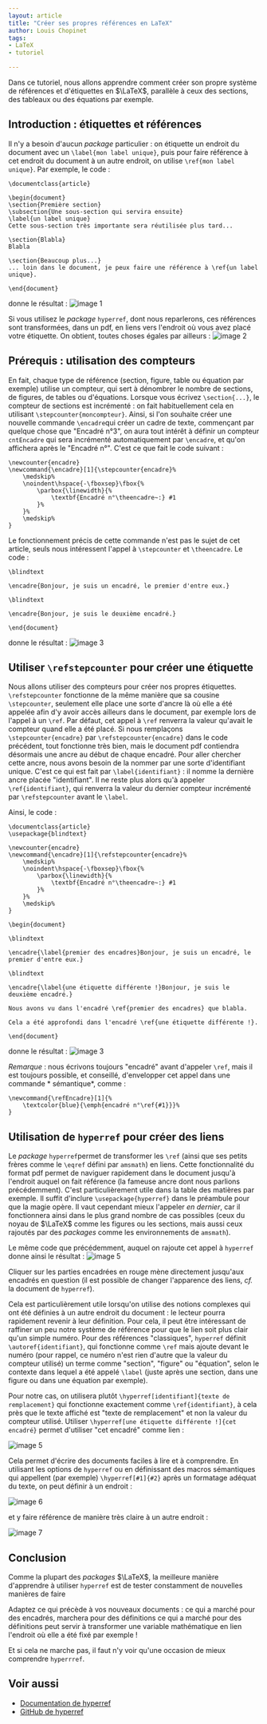 ```yaml
---
layout: article
title: "Créer ses propres références en LaTeX"
author: Louis Chopinet
tags:
- LaTeX
- tutoriel

---
```


Dans ce tutoriel, nous allons apprendre comment créer son propre système de
références et d'étiquettes en $\LaTeX$, parallèle à ceux des sections, des
tableaux ou des équations par exemple. <!--more-->

## Introduction : étiquettes et références

Il n'y a besoin d'aucun *package* particulier : on étiquette un endroit du
document avec un `\label{mon label unique}`, puis pour faire référence à cet
endroit du document à un autre endroit, on utilise `\ref{mon label unique}`. Par
exemple, le code :

```{#latex}
\documentclass{article}

\begin{document}
\section{Première section}
\subsection{Une sous-section qui servira ensuite}
\label{un label unique}
Cette sous-section très importante sera réutilisée plus tard...

\section{Blabla}
Blabla

\section{Beaucoup plus...}
... loin dans le document, je peux faire une référence à \ref{un label unique}.

\end{document}
```

donne le résultat :
![image 1](/assets/images/2022-02-06-Créer-ses-propres-références-en-latex/image1.jpg)

Si vous utilisez le *package* `hyperref`, dont nous reparlerons, ces références
sont transformées, dans un pdf, en liens vers l'endroit où vous avez placé votre
étiquette. On obtient, toutes choses égales par ailleurs :
![image 2](/assets/images/2022-02-06-Créer-ses-propres-références-en-latex/image2.jpg)

## Prérequis : utilisation des compteurs

En fait, chaque type de référence (section, figure, table ou équation par
exemple) utilise un compteur, qui sert à dénombrer le nombre de sections, de
figures, de tables ou d'équations. Lorsque vous écrivez `\section{...}`, le
compteur de sections est incrémenté : on fait habituellement cela en
utilisant `\stepcounter{moncompteur}`. Ainsi, si l'on souhaite créer une
nouvelle commande `\encadre`qui créer un cadre de texte, commençant par quelque
chose que "Encadré n°3", on aura tout intérêt à définir un compteur `cntEncadre`
qui sera incrémenté automatiquement par `\encadre`, et qu'on affichera après
le "Encadré n°". C'est ce que fait le code suivant :

```{#latex}
\newcounter{encadre}
\newcommand{\encadre}[1]{\stepcounter{encadre}%
	\medskip%
	\noindent\hspace{-\fboxsep}\fbox{%
		\parbox{\linewidth}{%
			\textbf{Encadré n°\theencadre~:} #1
		}%
	}%
	\medskip%
}
```

Le fonctionnement précis de cette commande n'est pas le sujet de cet article,
seuls nous intéressent l'appel à `\stepcounter` et `\theencadre`. Le code :

```{#latex}
\blindtext

\encadre{Bonjour, je suis un encadré, le premier d'entre eux.}

\blindtext

\encadre{Bonjour, je suis le deuxième encadré.}

\end{document}
```

donne le résultat :
![image 3](/assets/images/2022-02-06-Créer-ses-propres-références-en-latex/image3.jpg)

## Utiliser `\refstepcounter` pour créer une étiquette

Nous allons utiliser des compteurs pour créer nos propres
étiquettes. `\refstepcounter` fonctionne de la même manière que sa
cousine `\stepcounter`, seulement elle place une sorte d'ancre là où elle a été
appelée afin d'y avoir accès ailleurs dans le document, par exemple lors de
l'appel à un `\ref`. Par défaut, cet appel à `\ref` renverra la valeur qu'avait
le compteur quand elle a été placé. Si nous remplaçons `\stepcounter{encadre}`
par `\refstepcounter{encadre}` dans le code précédent, tout fonctionne très
bien, mais le document pdf contiendra désormais une ancre au début de chaque
encadré. Pour aller chercher cette ancre, nous avons besoin de la nommer par une
sorte d'identifiant unique. C'est ce qui est fait par `\label{identifiant}` : il
nomme la dernière ancre placée "identifiant". Il ne reste plus alors qu'à
appeler `\ref{identifiant}`, qui renverra la valeur du dernier compteur
incrémenté par `\refstepcounter` avant le `\label`.

Ainsi, le code :

```{#latex}
\documentclass{article}
\usepackage{blindtext}

\newcounter{encadre}
\newcommand{\encadre}[1]{\refstepcounter{encadre}%
	\medskip%
	\noindent\hspace{-\fboxsep}\fbox{%
		\parbox{\linewidth}{%
			\textbf{Encadré n°\theencadre~:} #1
		}%
	}%
	\medskip%
}

\begin{document}

\blindtext

\encadre{\label{premier des encadres}Bonjour, je suis un encadré, le premier d'entre eux.}

\blindtext

\encadre{\label{une étiquette différente !}Bonjour, je suis le deuxième encadré.}

Nous avons vu dans l'encadré \ref{premier des encadres} que blabla.

Cela a été approfondi dans l'encadré \ref{une étiquette différente !}.

\end{document}
```

donne le résultat :
![image 3](/assets/images/2022-02-06-Créer-ses-propres-références-en-latex/image3.jpg)

*Remarque* : nous écrivons toujours "encadré" avant d'appeler `\ref`, mais il
est toujours possible, et conseillé, d'envelopper cet appel dans une commande *
sémantique*, comme :

```{#latex}
\newcommand{\refEncadre}[1]{%
	\textcolor{blue}{\emph{encadré n°\ref{#1}}}%
}
```

## Utilisation de `hyperref` pour créer des liens

Le *package* `hyperref`permet de transformer les `\ref` (ainsi que ses petits
frères comme le `\eqref` défini par `amsmath`) en liens. Cette fonctionnalité du
format pdf permet de naviguer rapidement dans le document jusqu'à l'endroit
auquel on fait référence (la fameuse ancre dont nous parlions précédemment).
C'est particulièrement utile dans la table des matières par exemple. Il suffit
d'inclure `\usepackage{hyperref}` dans le préambule pour que la magie opère. Il
vaut cependant mieux l'appeler *en dernier*, car il fonctionnera ainsi dans le
plus grand nombre de cas possibles (ceux du noyau de $\LaTeX$ comme les figures
ou les sections, mais aussi ceux rajoutés par des *packages* comme les
environnements de `amsmath`).

Le même code que précédemment, auquel on rajoute cet appel à `hyperref` donne
ainsi le résultat :
![image 5](/assets/images/2022-02-06-Créer-ses-propres-références-en-latex/image5.jpg)

Cliquer sur les parties encadrées en rouge mène directement jusqu'aux encadrés
en question (il est possible de changer l'apparence des liens, *cf.* la document
de `hyperref`).

Cela est particulièrement utile lorsqu'on utilise des notions complexes qui ont
été définies à un autre endroit du document : le lecteur pourra rapidement
revenir à leur définition. Pour cela, il peut être intéressant de raffiner un
peu notre système de référence pour que le lien soit plus clair qu'un simple
numéro. Pour des références "classiques", `hyperref`
définit `\autoref{identifiant}`, qui fonctionne comme `\ref` mais ajoute devant
le numéro (pour rappel, ce numéro n'est rien d'autre que la valeur du compteur
utilisé) un terme comme "section", "figure" ou "équation", selon le contexte
dans lequel a été appelé `\label` (juste après une section, dans une figure ou
dans une équation par exemple).

Pour notre cas, on utilisera
plutôt `\hyperref[identifiant]{texte de remplacement}` qui fonctionne exactement
comme `\ref{identifiant}`, à cela près que le texte affiché est "texte de
remplacement" et non la valeur du compteur utilisé.
Utiliser `\hyperref[une étiquette différente !]{cet encadré}` permet
d'utiliser "cet encadré" comme lien :

![image 5](/assets/images/2022-02-06-Créer-ses-propres-références-en-latex/image5.jpg)

Cela permet d'écrire des documents faciles à lire et à comprendre. En utilisant
les options de `hyperref` ou en définissant des macros sémantiques qui
appellent (par exemple) `\hyperref[#1]{#2}` après un formatage adéquat du texte,
on peut définir à un endroit :

![image 6](/assets/images/2022-02-06-Créer-ses-propres-références-en-latex/image6.jpg)

et y faire référence de manière très claire à un autre endroit :

![image 7](/assets/images/2022-02-06-Créer-ses-propres-références-en-latex/image7.jpg)

## Conclusion

Comme la plupart des _packages_ $\LaTeX$, la meilleure manière d'apprendre à
utiliser `hyperref` est de tester constamment de nouvelles manières de faire

Adaptez ce qui précède à vos nouveaux documents : ce qui a marché pour des
encadrés, marchera pour des définitions ce qui a marché pour des définitions
peut servir à transformer une variable mathématique en lien l'endroit où elle a
été fixé par exemple !

Et si cela ne marche pas, il faut n'y voir qu'une occasion de mieux comprendre
`hyperrref`.

## Voir aussi

- [Documentation de hyperref](https://ctan.org/pkg/hyperref)
- [GitHub de hyperref](https://github.com/latex3/hyperref)
